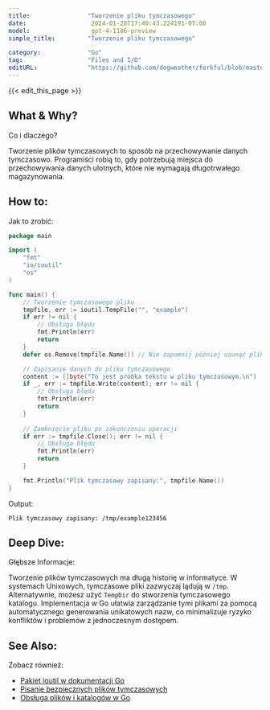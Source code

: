 ```yaml
---
title:                "Tworzenie pliku tymczasowego"
date:                  2024-01-20T17:40:43.224191-07:00
model:                 gpt-4-1106-preview
simple_title:         "Tworzenie pliku tymczasowego"

category:             "Go"
tag:                  "Files and I/O"
editURL:              "https://github.com/dogweather/forkful/blob/master/content/pl/go/creating-a-temporary-file.md"
---
```


{{< edit_this_page >}}

## What & Why?
Co i dlaczego?

Tworzenie plików tymczasowych to sposób na przechowywanie danych tymczasowo. Programiści robią to, gdy potrzebują miejsca do przechowywania danych ulotnych, które nie wymagają długotrwałego magazynowania.

## How to:
Jak to zrobić:

```Go
package main

import (
	"fmt"
	"io/ioutil"
	"os"
)

func main() {
	// Tworzenie tymczasowego pliku
	tmpfile, err := ioutil.TempFile("", "example")
	if err != nil {
		// Obsługa błędu
		fmt.Println(err)
		return
	}
	defer os.Remove(tmpfile.Name()) // Nie zapomnij później usunąć pliku!

	// Zapisanie danych do pliku tymczasowego
	content := []byte("To jest próbka tekstu w pliku tymczasowym.\n")
	if _, err := tmpfile.Write(content); err != nil {
		// Obsługa błędu
		fmt.Println(err)
		return
	}
	
	// Zamknięcie pliku po zakończeniu operacji
	if err := tmpfile.Close(); err != nil {
		// Obsługa błędu
		fmt.Println(err)
		return
	}

	fmt.Println("Plik tymczasowy zapisany:", tmpfile.Name())
}
```
Output:
```
Plik tymczasowy zapisany: /tmp/example123456
```

## Deep Dive:
Głębsze Informacje:

Tworzenie plików tymczasowych ma długą historię w informatyce. W systemach Unixowych, tymczasowe pliki zazwyczaj lądują w `/tmp`. Alternatywnie, możesz użyć `TempDir` do stworzenia tymczasowego katalogu. Implementacja w Go ułatwia zarządzanie tymi plikami za pomocą automatycznego generowania unikatowych nazw, co minimalizuje ryzyko konfliktów i problemów z jednoczesnym dostępem.

## See Also:
Zobacz również:

- [Pakiet ioutil w dokumentacji Go](https://pkg.go.dev/io/ioutil)
- [Pisanie bezpiecznych plików tymczasowych](https://www.owasp.org/index.php/Insecure_Temporary_File)
- [Obsługa plików i katalogów w Go](https://golang.org/pkg/os/)
